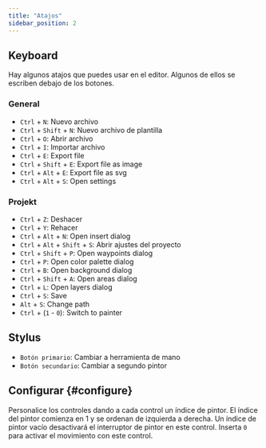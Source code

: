 ```yaml
---
title: "Atajos"
sidebar_position: 2
---
```



## Keyboard

Hay algunos atajos que puedes usar en el editor. Algunos de ellos se escriben debajo de los botones.

### General

* `Ctrl` + `N`: Nuevo archivo
* `Ctrl` + `Shift` + `N`: Nuevo archivo de plantilla
* `Ctrl` + `O`: Abrir archivo
* `Ctrl` + `I`: Importar archivo
* `Ctrl` + `E`: Export file
* `Ctrl` + `Shift` + `E`: Export file as image
* `Ctrl` + `Alt` + `E`: Export file as svg
* `Ctrl` + `Alt` + `S`: Open settings

### Projekt

* `Ctrl` + `Z`: Deshacer
* `Ctrl` + `Y`: Rehacer
* `Ctrl` + `Alt` + `N`: Open insert dialog
* `Ctrl` + `Alt` + `Shift` + `S`: Abrir ajustes del proyecto
* `Ctrl` + `Shift` + `P`: Open waypoints dialog
* `Ctrl` + `P`: Open color palette dialog
* `Ctrl` + `B`: Open background dialog
* `Ctrl` + `Shift` + `A`: Open areas dialog
* `Ctrl` + `L`: Open layers dialog
* `Ctrl` + `S`: Save
* `Alt` + `S`: Change path
* `Ctrl` + (`1` - `0`): Switch to painter

## Stylus

* `Botón primario`: Cambiar a herramienta de mano
* `Botón secundario`: Cambiar a segundo pintor

## Configurar {#configure}

Personalice los controles dando a cada control un índice de pintor. El índice del pintor comienza en 1 y se ordenan de izquierda a derecha. Un índice de pintor vacío desactivará el interruptor de pintor en este control. Inserta `0` para activar el movimiento con este control.
